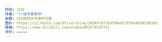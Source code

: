 ```yaml
---
时间: 11分
作者: "\r技术蛋老师"
标题: CSS如何水平居中元素
图片: https://i2.hdslb.com/bfs/archive/3036fc671bdfd0ed1f6f8e46585303d38a918575.jpg@480w_300h_1c_!web-space-channel-video.webp
链接: https://www.bilibili.com/video/BV1FJ411P7vj
评价: ★★★★★
---
```


